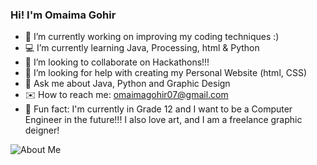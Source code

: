 ### Hi! I'm Omaima Gohir


- 👾 I’m currently working on improving my coding techniques :)
- 💻 I’m currently learning Java, Processing, html & Python
- 👥 I’m looking to collaborate on Hackathons!!!
- 🙏 I’m looking for help with creating my Personal Website (html, CSS)
- 💬 Ask me about Java, Python and Graphic Design
- ✉️ How to reach me: omaimagohir07@gmail.com
- 🎨 Fun fact: I'm currently in Grade 12 and I want to be a Computer Engineer in the future!!! I also love art, and I am a freelance graphic deigner!  

![About Me](https://github.com/user-attachments/assets/a96aa087-8002-4055-8202-172290b2c9b9)
